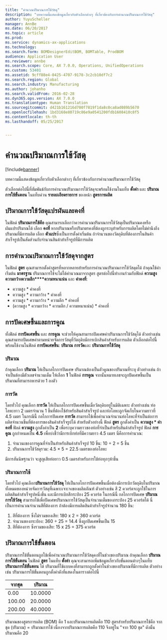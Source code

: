```yaml
---
title: "คำนวณปริมาณการใช้วัสดุ"
description: "บทความนี้แสดงข้อมูลเกี่ยวกับตัวเลือกต่างๆ ที่เกี่ยวข้องกับการคำนวณปริมาณการใช้วัสดุ"
author: YuyuScheller
manager: AnnBe
ms.date: 06/20/2017
ms.topic: article
ms.prod: 
ms.service: dynamics-ax-applications
ms.technology: 
ms.search.form: BOMDesignerEditBOM, BOMTable, ProdBOM
audience: Application User
ms.reviewer: annbe
ms.search.scope: Core, AX 7.0.0, Operations, UnifiedOperations
ms.custom: 53401
ms.assetid: 9cff88e4-0425-4707-9178-3c2cb10df7c2
ms.search.region: Global
ms.search.industry: Manufacturing
ms.author: johanho
ms.search.validFrom: 2016-02-28
ms.dyn365.ops.version: AX 7.0.0
ms.translationtype: Human Translation
ms.sourcegitcommit: d421b161216d700f7819f1da8c0ca8ad089b5670
ms.openlocfilehash: 1bd3168e80719c86e9a0541200fdb1608410c8f5
ms.contentlocale: th-th
ms.lasthandoff: 05/25/2017


---
```


# <a name="calculate-material-consumption"></a>คำนวณปริมาณการใช้วัสดุ

[!include[banner](../includes/banner.md)]


บทความนี้แสดงข้อมูลเกี่ยวกับตัวเลือกต่างๆ ที่เกี่ยวข้องกับการคำนวณปริมาณการใช้วัสดุ 

ตัวเลือกต่อไปนี้ที่สัมพันธ์กับการคำนวณปริมาณการใช้วัสดุจะพร้อมใช้งานในแท็บ **ตั้งค่า** และ **ปริมาณการใช้ขั้นตอน** ในแท็บด่วน **รายละเอียดรายการ** ของหน้า **สูตรการผลิต**

## <a name="variable-and-constant-consumption"></a>ปริมาณการใช้วัสดุแปรผันและคงที่
ในฟิลด์ **ปริมาณการใช้คือ** คุณสามารถเลือกว่าควรคำนวณปริมาณการใช้วัสดุเป็นปริมาณคงหรือผันแปรปริมาณได้ เลือก **คงที่** หากปริมาณหรือปริมาตรคงที่ต้องถูกระบุสำหรับการผลิตโดยไม่คำนึงถึงปริมาณที่มีการผลิต เลือก **ตัวแปร**ซึ่งเป็นการตั้งค่าเริ่มต้น ถ้าจำนวนของวัตถุดิบที่ต้องการในสินค้าสำเร็จรูปเป็นสัดส่วนกับจำนวนสินค้าสำเร็จรูปที่มีการผลิต

## <a name="calculating-consumption-from-a-formula"></a>การคำนวณปริมาณการใช้วัสดุจากสูตร
ในฟิลด์ **สูตร** คุณสามารถตั้งค่าสูตรที่หลากหลายสำหรับการคำนวณปริมาณการใช้วัสดุตได้ ถ้าคุณใช้ค่าเริ่มต้น **มาตรฐาน** ปริมาณการใช้จะไม่ได้คำนวณมาจากสูตร สูตรต่อไปนี้ทำงานร่วมกับฟิลด์ **ความสูง****ความกว้าง****ความลึก****ความหนาแน่น** และ **ค่าคงที่**:

-   ความสูง \* ค่าคงที่
-   ความสูง \* ความกว้าง \* ค่าคงที่
-   ความสูง \* ความกว้าง \* ความลึก \* ค่าคงที่
-   (ความสูง \* ความกว้าง \* ความลึก / ความหนาแน่น) \* ค่าคงที่

## <a name="rounding-up-and-multiples"></a>การปัดเศษขึ้นและการคูณ
ทั้งฟิลด์ **การปัดเศษขึ้น** และ **การคูณ** จะช่วยให้คุณสามารถปัดเศษค่าปริมาณการใช้วัสดุได้ ตัวอย่างเช่น คุณสามารถปัดเศษค่าตามหน่วยจัดการวัสดุที่วัตถุดิบมีการเบิกสินค้าสำหรับการผลิต ตัวเลือกต่อไปนี้พร้อมใช้งานในฟิลด์ **การปัดเศษขึ้น**: **ปริมาณ** **การวัด**และ **ปริมาณการใช้วัสดุ**

### <a name="quantity"></a>ปริมาณ

ถ้าคุณเลือก **ปริมาณ** ให้เป็นกลไกการปัดเศษ ปริมาณต้องเป็นตัวคูณของปริมาณที่ระบุ ตัวอย่างเช่น ถ้าจำเป็นต้องมีตัวเลขจำนวนเต็ม ให้เลือก **1** ในฟิลด์ **การคูณ** จากนั้นหมายเลขจะถูกปัดเศษขึ้นเป็นปริมาณที่สามารถหารด้วย 1 ลงตัว

### <a name="measurement"></a>การวัด

โดยทั่วไป คุณเลือก **การวัด** ให้เป็นกลไกการปัดเศษขึ้นเมื่อวัตถุดิบอยู่ในมิติเฉพาะ ตัวอย่างเช่น ท่อโลหะยาว 2 เมตรจำนวน 1 ชิ้นที่ต้องใช้สำหรับสินค้าสำเร็จรูป และท่อโลหะถูกจัดเก็บในความยาวที่ 4.5 เมตร ในกรณีนี้ กลไกการปัดเศษ **การวัด** สามารถใช้เพื่อคำนวณจำนวนท่อโลหะที่จำเป็นต่อการผลิตจำนวนชิ้นที่ต้องการของสินค้าสำเร็จรูปได้ สำหรับตัวอย่างนี้ ฟิลด์ **สูตร** ถูกตั้งค่าเป็น **ความสูง \* ค่าคงที่** ฟิลด์ **ความสูง** ถูกตั้งค่าเป็น **2** เพื่อระบุความยาวของท่อที่จำเป็นสำหรับสินค้าสำเร็จรูป ฟิลด์ **การคูณ** ถูกกำหนดเป็น **4.5** เพื่อบ่งชี้ว่ามีการเบิกท่อที่มีความยาว 4.5 เมตร นี่คือการคำนวณ:

1.  จำนวนเของการคูณที่จำเป็นสำหรับสินค้าสำเร็จรูป 10 ชิ้น: 10 ÷ 2 = 5 ชิ้น
2.  ปริมาณการใช้วัสดุรวม: 4.5 × 5 = 22.5 เมตรของท่อโลหะ

มีการสันนิษฐานว่า จะสูญเสียท่อยาว 0.5 เมตรสำหรับการใช้ท่อทุกๆห้าชิ้น

### <a name="consumption"></a>ปริมาณการใช้

โดยทั่วไป คุณเลือก**ปริมาณการใช้วัสดุ** ให้เป็นกลไกการปัดเศษขึ้นเมื่อต้องมีการเบิกวัตถุดิบในปริมาณทั้งหมดของหน่วยจัดการวัสดุที่เฉพาะเจาะจงของผลิตภัณฑ์ ตัวอย่างเช่น สี 2 ควอร์ตจะถูกใช้ในการผลิตสินค้าสำเร็จรูปหนึ่งชิ้น และมีการเบิกสีกระป๋อง 25 ควอร์ต ในกรณีนี้ กลไกการปัดเศษ **ปริมาณการใช้วัสดุ** สามารถใช้เพื่อปัดเศษปริมาณการใช้วัสดุเป็นจำนวนเต็มของกระป๋อง 25 ควอร์ตได้ นี่เป็นการคำนวณจำนวนสีที่ต้องการ ถ้าต้องมีการผลิตสินค้าสำเร็จรูปจำนวน 180 ชิ้น:

1.  สีที่ต้องการ ซึ่งไม่รวมของเสีย: 180 x 2 = 360 ควอร์ต
2.  จำนวนของกระป๋อง: 360 ÷ 25 = 14.4 ซึ่งถูกปัดเศษขึ้นเป็น 15
3.  สีที่ต้องการ ซึ่งรวมของเสีย: 15 x 25 = 375 ควอร์ต

## <a name="step-consumption"></a>ปริมาณการใช้ขั้นตอน
ปริมาณการใช้ขั้นตอนถูกใช้เพื่อคำนวณปริมาณการใช้วัสดุคงที่ในช่วงของปริมาณ ถ้าคุณเลือก **ปริมาณการใช้ขั้นตอน** ในฟิลด์ **สูตร** ในแท็บ **ตั้งค่า** คุณจะสามารถเพิ่มข้อมูลเกี่ยวกับขั้นตอนต่างๆในแท็บ **ปริมาณการใช้ขั้นตอน** ได้ ปริมาณที่ใช้แบบคงที่สามารถถูกตั้งค่าในช่วงของปริมาณที่มีการผลิต ตัวอย่างเช่น ปริมาณการใช้ขั้นตอนถูกตั้งค่าดังที่แสดงในตารางต่อไปนี้

| จากชุด | ปริมาณ |
|-------------|----------|
| 0.00        | 10.0000  |
| 100.00      | 20.0000  |
| 200.00      | 40.0000  |

ปริมาณของสูตรการผลิต (BOM) คือ 1 และปริมาณการผลิตคือ 110 สูตรสำหรับปริมาณการใช้คือ จากชุด (ปริมาณ) = ปริมาณการใช้ เนื่องจากปริมาณการผลิตคือ 110 จึงอยู่ใน "จาก 100 ชุด" ดังนั้น ปริมาณคือ 20




